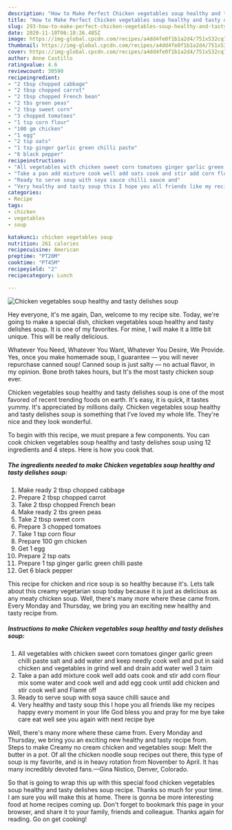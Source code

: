 ```yaml
---
description: "How to Make Perfect Chicken vegetables soup healthy and tasty delishes soup"
title: "How to Make Perfect Chicken vegetables soup healthy and tasty delishes soup"
slug: 293-how-to-make-perfect-chicken-vegetables-soup-healthy-and-tasty-delishes-soup
date: 2020-11-10T06:18:26.485Z
image: https://img-global.cpcdn.com/recipes/a4dd4fe0f1b1a2d4/751x532cq70/chicken-vegetables-soup-healthy-and-tasty-delishes-soup-recipe-main-photo.jpg
thumbnail: https://img-global.cpcdn.com/recipes/a4dd4fe0f1b1a2d4/751x532cq70/chicken-vegetables-soup-healthy-and-tasty-delishes-soup-recipe-main-photo.jpg
cover: https://img-global.cpcdn.com/recipes/a4dd4fe0f1b1a2d4/751x532cq70/chicken-vegetables-soup-healthy-and-tasty-delishes-soup-recipe-main-photo.jpg
author: Anne Castillo
ratingvalue: 4.6
reviewcount: 30590
recipeingredient:
- "2 tbsp chopped cabbage"
- "2 tbsp chopped carrot"
- "2 tbsp chopped French bean"
- "2 tbs green peas"
- "2 tbsp sweet corn"
- "3 chopped tomatoes"
- "1 tsp corn flour"
- "100 gm chicken"
- "1 egg"
- "2 tsp oats"
- "1 tsp ginger garlic green chilli paste"
- "6 black pepper"
recipeinstructions:
- "All vegetables with chicken sweet corn tomatoes ginger garlic green chilli paste salt and add water and keep needly cook well and put in said chicken and vegetables in grind well and drain add water well 3 taim"
- "Take a pan add mixture cook well add oats cook and stir add corn flour mix some water and cook well and add egg cook until add chicken and stir cook well and Flame off"
- "Ready to serve soup with soya sauce chilli sauce and"
- "Very healthy and tasty soup this I hope you all friends like my recipes happy every moment in your life God bless you and pray for me bye take care eat well see you again with next recipe bye"
categories:
- Recipe
tags:
- chicken
- vegetables
- soup

katakunci: chicken vegetables soup 
nutrition: 261 calories
recipecuisine: American
preptime: "PT20M"
cooktime: "PT45M"
recipeyield: "2"
recipecategory: Lunch

---
```



![Chicken vegetables soup healthy and tasty delishes soup](https://img-global.cpcdn.com/recipes/a4dd4fe0f1b1a2d4/751x532cq70/chicken-vegetables-soup-healthy-and-tasty-delishes-soup-recipe-main-photo.jpg)

Hey everyone, it's me again, Dan, welcome to my recipe site. Today, we're going to make a special dish, chicken vegetables soup healthy and tasty delishes soup. It is one of my favorites. For mine, I will make it a little bit unique. This will be really delicious.

Whatever You Need, Whatever You Want, Whatever You Desire, We Provide. Yes, once you make homemade soup, I guarantee — you will never repurchase canned soup! Canned soup is just salty — no actual flavor, in my opinion. Bone broth takes hours, but It&#39;s the most tasty chicken soup ever.

Chicken vegetables soup healthy and tasty delishes soup is one of the most favored of recent trending foods on earth. It's easy, it is quick, it tastes yummy. It's appreciated by millions daily. Chicken vegetables soup healthy and tasty delishes soup is something that I've loved my whole life. They're nice and they look wonderful.


To begin with this recipe, we must prepare a few components. You can cook chicken vegetables soup healthy and tasty delishes soup using 12 ingredients and 4 steps. Here is how you cook that.

<!--inarticleads1-->

##### The ingredients needed to make Chicken vegetables soup healthy and tasty delishes soup:

1. Make ready 2 tbsp chopped cabbage
1. Prepare 2 tbsp chopped carrot
1. Take 2 tbsp chopped French bean
1. Make ready 2 tbs green peas
1. Take 2 tbsp sweet corn
1. Prepare 3 chopped tomatoes
1. Take 1 tsp corn flour
1. Prepare 100 gm chicken
1. Get 1 egg
1. Prepare 2 tsp oats
1. Prepare 1 tsp ginger garlic green chilli paste
1. Get 6 black pepper


This recipe for chicken and rice soup is so healthy because it&#39;s. Lets talk about this creamy vegetarian soup today because it is just as delicious as any meaty chicken soup. Well, there&#39;s many more where these came from. Every Monday and Thursday, we bring you an exciting new healthy and tasty recipe from. 

<!--inarticleads2-->

##### Instructions to make Chicken vegetables soup healthy and tasty delishes soup:

1. All vegetables with chicken sweet corn tomatoes ginger garlic green chilli paste salt and add water and keep needly cook well and put in said chicken and vegetables in grind well and drain add water well 3 taim
1. Take a pan add mixture cook well add oats cook and stir add corn flour mix some water and cook well and add egg cook until add chicken and stir cook well and Flame off
1. Ready to serve soup with soya sauce chilli sauce and
1. Very healthy and tasty soup this I hope you all friends like my recipes happy every moment in your life God bless you and pray for me bye take care eat well see you again with next recipe bye


Well, there&#39;s many more where these came from. Every Monday and Thursday, we bring you an exciting new healthy and tasty recipe from. Steps to make Creamy no cream chicken and vegetables soup: Melt the butter in a pot. Of all the chicken noodle soup recipes out there, this type of soup is my favorite, and is in heavy rotation from November to April. It has many incredibly devoted fans.—Gina Nistico, Denver, Colorado. 

So that is going to wrap this up with this special food chicken vegetables soup healthy and tasty delishes soup recipe. Thanks so much for your time. I am sure you will make this at home. There is gonna be more interesting food at home recipes coming up. Don't forget to bookmark this page in your browser, and share it to your family, friends and colleague. Thanks again for reading. Go on get cooking!
